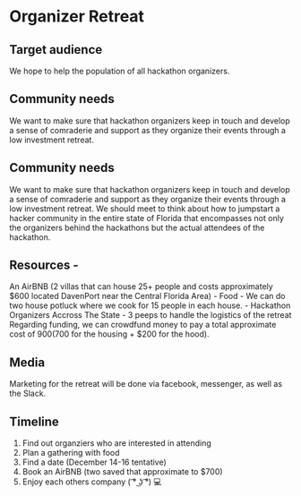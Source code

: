# Organizer Retreat

## Target audience

We hope to help the population of all hackathon organizers. 

## Community needs

We want to make sure that hackathon organizers keep in touch and develop a sense of comraderie and support as they organize their events through a low investment retreat.


## Community needs 
We want to make sure that hackathon organizers keep in touch and develop a sense of comraderie and support as they organize their events through a low investment retreat. We should meet to think about how to jumpstart a hacker community in the entire state of Florida that encompasses not only the organizers behind the hackathons but the actual attendees of the hackathon. 

## Resources - 
An AirBNB (2 villas that can house 25+ people and costs approximately $600 located DavenPort near the Central Florida Area) - Food - We can do two house potluck where we cook for 15 people in each house. - Hackathon Organizers Accross The State - 3 peeps to handle the logistics of the retreat Regarding funding, we can crowdfund money to pay a total approximate cost of $900 ($700 for the housing + $200 for the hood). 

## Media 
Marketing for the retreat will be done via facebook, messenger, as well as the Slack. 

## Timeline 
1. Find out organziers who are interested in attending 
2. Plan a gathering with food 
3. Find a date (December 14-16 tentative) 
4. Book an AirBNB (two saved that approximate to $700) 
5. Enjoy each others company ( ͡° ͜ʖ ͡°) :computer: 
